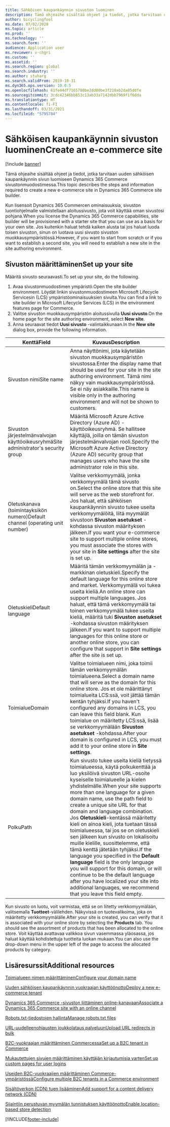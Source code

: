 ```yaml
---
title: Sähköisen kaupankäynnin sivuston luominen
description: Tämä ohjeaihe sisältää ohjeet ja tiedot, jotka tarvitaan uuden sähköisen kaupankäynnin sivun luomiseen Dynamics 365 Commerce sivustonmuodostimessa.
author: bicyclingfool
ms.date: 07/02/2020
ms.topic: article
ms.prod: ''
ms.technology: ''
ms.search.form: ''
audience: Application user
ms.reviewer: v-chgri
ms.custom: ''
ms.assetid: ''
ms.search.region: global
ms.search.industry: ''
ms.author: stuharg
ms.search.validFrom: 2019-10-31
ms.dyn365.ops.version: 10.0.5
ms.openlocfilehash: 61fe44df7165780be2dd00be3f210ab2da05ddfe
ms.sourcegitcommit: 3cdc42346bb653c13ab33a7142dbb7969f1f6dda
ms.translationtype: HT
ms.contentlocale: fi-FI
ms.lasthandoff: 03/31/2021
ms.locfileid: "5795784"
---
```

# <a name="create-an-e-commerce-site"></a><span data-ttu-id="da9a5-103">Sähköisen kaupankäynnin sivuston luominen</span><span class="sxs-lookup"><span data-stu-id="da9a5-103">Create an e-commerce site</span></span>

[!include [banner](includes/banner.md)]

<span data-ttu-id="da9a5-104">Tämä ohjeaihe sisältää ohjeet ja tiedot, jotka tarvitaan uuden sähköisen kaupankäynnin sivun luomiseen Dynamics 365 Commerce sivustonmuodostimessa.</span><span class="sxs-lookup"><span data-stu-id="da9a5-104">This topic describes the steps and information required to create a new e-commerce site in Dynamics 365 Commerce site builder.</span></span>

<span data-ttu-id="da9a5-105">Kun lisensoit Dynamics 365 Commercen ominaisuuksia, sivuston luontiohjelmalle valmistellaan aloitussivusto, jota voit käyttää oman sivustosi pohjana.</span><span class="sxs-lookup"><span data-stu-id="da9a5-105">When you license the Dynamics 365 Commerce capabilities, site builder will be provisioned with a starter site that you can use as a basis for your own site.</span></span> <span data-ttu-id="da9a5-106">Jos kuitenkin haluat tehdä kaiken alusta tai jos haluat luoda toisen sivuston, sinun on luotava uusi sivusto sivuston muokkausympäristössä.</span><span class="sxs-lookup"><span data-stu-id="da9a5-106">However, if you want to start from scratch or if you want to establish a second site, you will need to establish a new site in the site authoring environment.</span></span> 

## <a name="set-up-your-site"></a><span data-ttu-id="da9a5-107">Sivuston määrittäminen</span><span class="sxs-lookup"><span data-stu-id="da9a5-107">Set up your site</span></span>

<span data-ttu-id="da9a5-108">Määritä sivusto seuraavasti.</span><span class="sxs-lookup"><span data-stu-id="da9a5-108">To set up your site, do the following.</span></span>

1. <span data-ttu-id="da9a5-109">Avaa sivustonmuodostimen ympäristö.</span><span class="sxs-lookup"><span data-stu-id="da9a5-109">Open the site builder environment.</span></span> <span data-ttu-id="da9a5-110">Löydät linkin sivustonmuodostimeen Microsoft Lifecycle Servicesin (LCS) ympäristöominaisuuksien sivulta.</span><span class="sxs-lookup"><span data-stu-id="da9a5-110">You can find a link to site builder in Microsoft Lifecycle Services (LCS) in the environment features page for Commerce.</span></span>
1. <span data-ttu-id="da9a5-111">Valitse sivuston muokkausympäristön aloitussivulla **Uusi sivusto**.</span><span class="sxs-lookup"><span data-stu-id="da9a5-111">On the home page for the site authoring environment, select **New site**.</span></span>
1. <span data-ttu-id="da9a5-112">Anna seuraavat tiedot **Uusi sivusto** -valintaikkunaan.</span><span class="sxs-lookup"><span data-stu-id="da9a5-112">In the **New site** dialog box, provide the following information.</span></span>

| <span data-ttu-id="da9a5-113">Kenttä</span><span class="sxs-lookup"><span data-stu-id="da9a5-113">Field</span></span>                               | <span data-ttu-id="da9a5-114">Kuvaus</span><span class="sxs-lookup"><span data-stu-id="da9a5-114">Description</span></span> |
|-------------------------------------|-------------|
| <span data-ttu-id="da9a5-115">Sivuston nimi</span><span class="sxs-lookup"><span data-stu-id="da9a5-115">Site name</span></span>                           | <span data-ttu-id="da9a5-116">Anna näyttönimi, jota käytetään sivuston muokkausympäristön sivustossa.</span><span class="sxs-lookup"><span data-stu-id="da9a5-116">Enter the display name that should be used for your site in the site authoring environment.</span></span> <span data-ttu-id="da9a5-117">Tämä nimi näkyy vain muokkausympäristössä. Se ei näy asiakkaille.</span><span class="sxs-lookup"><span data-stu-id="da9a5-117">This name is visible only in the authoring environment and will not be shown to customers.</span></span> |
| <span data-ttu-id="da9a5-118">Sivuston järjestelmänvalvojan käyttöoikeusryhmä</span><span class="sxs-lookup"><span data-stu-id="da9a5-118">Site administrator's security group</span></span> | <span data-ttu-id="da9a5-119">Määritä Microsoft Azure Active Directory (Azure AD) -käyttöoikeusryhmä. Se hallitsee käyttäjiä, joilla on tämän sivuston järjestelmänvalvojan rooli.</span><span class="sxs-lookup"><span data-stu-id="da9a5-119">Specify the Microsoft Azure Active Directory (Azure AD) security group that manages users who have the site administrator role in this site.</span></span> |
| <span data-ttu-id="da9a5-120">Oletuskanava (toimintayksikön numero)</span><span class="sxs-lookup"><span data-stu-id="da9a5-120">Default channel (operating unit number)</span></span> | <span data-ttu-id="da9a5-121">Valitse verkkomyymälä, jonka verkkomyymälä tämä sivusto on.</span><span class="sxs-lookup"><span data-stu-id="da9a5-121">Select the online store that this site will serve as the web storefront for.</span></span> <span data-ttu-id="da9a5-122">Jos haluat, että sähköisen kaupankäynnin sivusto tukee useita verkkomyymälöitä, liitä myymälät sivustoon **Sivuston asetukset** -kohdassa sivuston määrityksen jälkeen.</span><span class="sxs-lookup"><span data-stu-id="da9a5-122">If you want your e-commerce site to support multiple online stores, you must associate the stores with your site in **Site settings** after the site is set up.</span></span> |
| <span data-ttu-id="da9a5-123">Oletuskieli</span><span class="sxs-lookup"><span data-stu-id="da9a5-123">Default language</span></span>                            | <span data-ttu-id="da9a5-124">Määritä tämän verkkomyymälän ja -markkinan oletuskieli.</span><span class="sxs-lookup"><span data-stu-id="da9a5-124">Specify the default language for this online store and market.</span></span> <span data-ttu-id="da9a5-125">Verkkomyymälä voi tukea useita kieliä.</span><span class="sxs-lookup"><span data-stu-id="da9a5-125">An online store can support multiple languages.</span></span> <span data-ttu-id="da9a5-126">Jos haluat, että tämä verkkomyymälä tai toinen verkkomyymälä tukee useita kieliä, määritä tuki **Sivuston asetukset** -kohdassa sivuston määrityksen jälkeen.</span><span class="sxs-lookup"><span data-stu-id="da9a5-126">If you want to support multiple languages for this online store or another online store, you can configure that support in **Site settings** after the site is set up.</span></span>  |
| <span data-ttu-id="da9a5-127">Toimialue</span><span class="sxs-lookup"><span data-stu-id="da9a5-127">Domain</span></span>                              | <span data-ttu-id="da9a5-128">Valitse toimialueen nimi, joka toimii tämän verkkomyymälän toimialueena.</span><span class="sxs-lookup"><span data-stu-id="da9a5-128">Select a domain name that will serve as the domain for this online store.</span></span> <span data-ttu-id="da9a5-129">Jos et ole määrittänyt toimialueita LCS:ssä, voit jättää tämän kentän tyhjäksi.</span><span class="sxs-lookup"><span data-stu-id="da9a5-129">If you haven't configured any domains in LCS, you can leave this field blank.</span></span> <span data-ttu-id="da9a5-130">Kun toimialue on määritetty LCS:ssä, lisää se verkkomyymälään **Sivuston asetukset** -kohdassa.</span><span class="sxs-lookup"><span data-stu-id="da9a5-130">After your domain is configured in LCS, you must add it to your online store in **Site settings**.</span></span>  |
| <span data-ttu-id="da9a5-131">Polku</span><span class="sxs-lookup"><span data-stu-id="da9a5-131">Path</span></span>                              | <span data-ttu-id="da9a5-132">Kun sivusto tukee useita kieliä tietyssä toimialueessa, käytä polkukenttää ja luo yksilöivä sivuston URL-osoite kyseiselle toimialueelle ja kielen yhdistelmälle.</span><span class="sxs-lookup"><span data-stu-id="da9a5-132">When your site supports more than one language for a given domain name, use the path field to create a unique site URL for that domain and language combination.</span></span> <span data-ttu-id="da9a5-133">Jos **Oletuskieli**-kentässä määritetty kieli on ainoa kieli, jota tuetaan tässä toimialueessa, tai jos se on oletuskieli sen jälkeen kun sivusto on lokalisoitu muille kielille, suosittelemme, että tämä kenttä jätetään tyhjäksi.</span><span class="sxs-lookup"><span data-stu-id="da9a5-133">If the language you specified in the **Default language** field is the only language you will support for this domain, or will continue to be the default language after you have localized your site into additional languages, we recommend that you leave this field empty.</span></span> |


<span data-ttu-id="da9a5-134">Kun sivusto on luotu, voit varmistaa, että se on liitetty verkkomyymälään, valitsemalla **Tuotteet**-välilehden. Näkyvissä on tuotevalikoima, joka on määritetty verkkomyymälälle.</span><span class="sxs-lookup"><span data-stu-id="da9a5-134">After your site is created, you can verify that it is associated with your online store by selecting the **Products** tab. You should see the assortment of products that has been allocated to the online store.</span></span> <span data-ttu-id="da9a5-135">Voit käyttää avattavaa valikkoa sivun vasemmassa yläosassa, jos haluat käyttää kohdistettuja tuotteita luokan mukaan.</span><span class="sxs-lookup"><span data-stu-id="da9a5-135">You can also use the drop-down menu in the upper left of the page to access the allocated products by category.</span></span>

## <a name="additional-resources"></a><span data-ttu-id="da9a5-136">Lisäresurssit</span><span class="sxs-lookup"><span data-stu-id="da9a5-136">Additional resources</span></span>

[<span data-ttu-id="da9a5-137">Toimialueen nimen määrittäminen</span><span class="sxs-lookup"><span data-stu-id="da9a5-137">Configure your domain name</span></span>](configure-your-domain-name.md)

[<span data-ttu-id="da9a5-138">Uuden sähköisen kaupankäynnin vuokraajan käyttöönotto</span><span class="sxs-lookup"><span data-stu-id="da9a5-138">Deploy a new e-commerce tenant</span></span>](deploy-ecommerce-site.md)

[<span data-ttu-id="da9a5-139">Dynamics 365 Commerce -sivuston liittäminen online-kanavaan</span><span class="sxs-lookup"><span data-stu-id="da9a5-139">Associate a Dynamics 365 Commerce site with an online channel</span></span>](associate-site-online-store.md)

[<span data-ttu-id="da9a5-140">Robots.txt-tiedostojen hallinta</span><span class="sxs-lookup"><span data-stu-id="da9a5-140">Manage robots.txt files</span></span>](manage-robots-txt-files.md)

[<span data-ttu-id="da9a5-141">URL-uudelleenohjausten joukkolataus palveluun</span><span class="sxs-lookup"><span data-stu-id="da9a5-141">Upload URL redirects in bulk</span></span>](upload-bulk-redirects.md)

[<span data-ttu-id="da9a5-142">B2C-vuokraajan määrittäminen Commercessa</span><span class="sxs-lookup"><span data-stu-id="da9a5-142">Set up a B2C tenant in Commerce</span></span>](set-up-B2C-tenant.md)

[<span data-ttu-id="da9a5-143">Mukautettujen sivujen määrittäminen käyttäjän kirjautumisia varten</span><span class="sxs-lookup"><span data-stu-id="da9a5-143">Set up custom pages for user logins</span></span>](custom-pages-user-logins.md)

[<span data-ttu-id="da9a5-144">Useiden B2C-vuokraajien määrittäminen Commerce-ympäristössä</span><span class="sxs-lookup"><span data-stu-id="da9a5-144">Configure multiple B2C tenants in a Commerce environment</span></span>](configure-multi-B2C-tenants.md)

[<span data-ttu-id="da9a5-145">Sisältöverkon (CDN) tuen lisääminen</span><span class="sxs-lookup"><span data-stu-id="da9a5-145">Add support for a content delivery network (CDN)</span></span>](add-cdn-support.md)

[<span data-ttu-id="da9a5-146">Sijaintiin perustuvan myymälän tunnistuksen käyttöönotto</span><span class="sxs-lookup"><span data-stu-id="da9a5-146">Enable location-based store detection</span></span>](enable-store-detection.md)


[!INCLUDE[footer-include](../includes/footer-banner.md)]